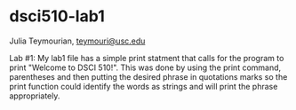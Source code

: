# dsci510-lab1

Julia Teymourian, teymouri@usc.edu 

Lab #1: 
My lab1 file has a simple print statment that calls for the program to print "Welcome to DSCI 510!". This was done by using the print command, parentheses and then putting the desired phrase in quotations marks so the print function could identify the words as strings and will print the phrase appropriately. 
